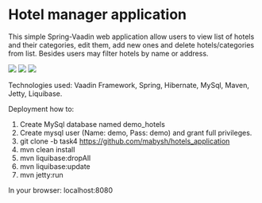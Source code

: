 # Hotel manager application

This simple Spring-Vaadin web application allow users to view list of hotels and their categories, edit them, add new ones and delete hotels/categories from list. Besides users may filter hotels by name or address.

![](https://pp.userapi.com/c837533/v837533245/3a8b0/ZVaCZdRrZX0.jpg)
![](https://pp.userapi.com/c837533/v837533245/3a8ba/p4RBNWRNgac.jpg)
![](https://pp.userapi.com/c837533/v837533245/3a8c4/HYYZpEjlpgc.jpg)


Technologies used: Vaadin Framework, Spring, Hibernate, MySql, Maven, Jetty, Liquibase.

Deployment how to:
1. Create MySql database named demo_hotels
2. Create mysql user (Name: demo, Pass: demo) and grant full privileges.
3. git clone -b task4 https://github.com/mabysh/hotels_application
4. mvn clean install
5. mvn liquibase:dropAll
6. mvn liquibase:update
7. mvn jetty:run

In your browser: localhost:8080
